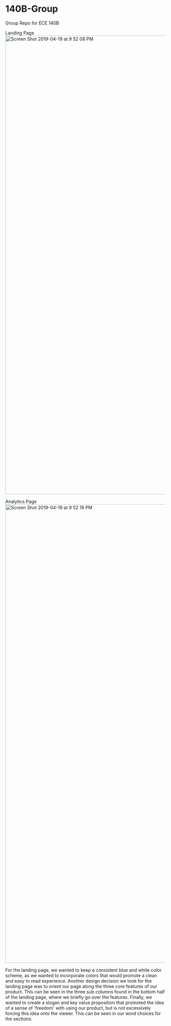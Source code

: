 # 140B-Group
Group Repo for ECE 140B

Landing Page
<img width="1440" alt="Screen Shot 2019-04-19 at 9 52 08 PM" src="https://user-images.githubusercontent.com/24322523/56452944-2be9ec80-62ee-11e9-8772-a82272e06acc.png">

Analytics Page
<img width="1440" alt="Screen Shot 2019-04-19 at 9 52 19 PM" src="https://user-images.githubusercontent.com/24322523/56452947-32786400-62ee-11e9-8a5d-5e1a815992fe.png">


For the landing page, we wanted to keep a consistent blue and white color scheme, as we wanted to incorporate colors that would
promote a clean and easy to read experience.
Another design decision we took for the landing page was to orient our page along the three core features of our product.
This can be seen in the three sub columns found in the bottom half of the landing page, where we briefly go over the features.
Finally, we wanted to create a slogan and key value proposition that promoted the idea of a sense of 'freedom' with using our product,
but is not excessively forcing this idea onto the viewer. This can be seen in our word choices for the sections.

